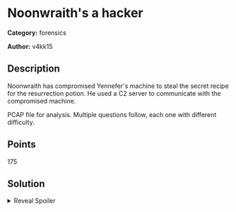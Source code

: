 # Noonwraith's a hacker
**Category:** forensics

**Author:** v4kk15

## Description
Noonwraith has compromised Yennefer's machine to steal the secret recipe for the resurrection potion. He used a C2 server to communicate with the compromised machine. 

PCAP file for analysis. Multiple questions follow, each one with different difficulty. 

## Points
175

## Solution

<details>
 <summary>Reveal Spoiler</summary>

#### Noonwraith has compromised Yennefer's machine to steal the secret recipe for the resurrection potion. He used a C2 server to communicate with the compromised machine. 
- Which protocol is used in the C2 communication? (30 points) - only one attempt
	<br /> **a.** DNS
	<br /> **b.** HTTPS
	- **c.** DoH (CORRECT)
	- **d.** HTTP
	- **e.** FTP
	- **f.** ICMP

- Which provider is used in the C2 communication? (25 points) - two attempts maximum
	Cloudflare

- What is Yennefer's private IP address? (10 points) - only one attempt
	192.168.85.133



#### Noonwraith has made a mistake when performing his attack. He accidentally exposed the C2 server IP address.
- What is the public IP address of the C2 server? (15 points) - two attempts maximum
	134.209.189.120

- What is the Operating System of the compromised machine? (15 points) - two attempts maximum
	linux-gnu

- Which tool was used to fetch the files from the C2 server? (20 points) - only one attempt
	- **a.** curl
	- **b.** wget (CORRECT)
	- **c.** browser
	- **d.** git
	- **e.** uGet
	
- What is the version of the tool used to fetch the files from the C2 server? (10 points) - three attempts maximum
	1.19.4
	
	
	
#### Noonwraith made another mistake. Some parts of the communication between Yennefer's machine and the C2 server are not very secure.
- Which protocol is used in the insecure communication? (10 points) - only one attempt
	- **a.** DNS
	- **b.** HTTPS
	- **c.** DoH
	- **d.** HTTP (CORRECT)
	- **e.** FTP
	- **f.** ICMP
	- **g.** FTPS
	
- What is the first flag? (20 points)
	CCSC{a2674l12_Th3r3_I5_n3v3r_a_s3c0nd_0pp0rtunity_to_m4k3_4_fIrSt_Impr3ssIon_021fu831} - no limit

- What is the second flag? (20 points)
	CCSC{2f35a232_Th3r3's_4_gr4in_0f_truth_in_3v3ry_f4iry_t4l3_24124fsa2} - no limit


</details>
